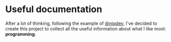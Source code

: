 # Useful documentation

After a lot of thinking, following the example of [@niqdev][niqdev], I've decided to create this project to collect all the useful information about what I like most: **programming**.

[niqdev]: https://github.com/niqdev/devops
